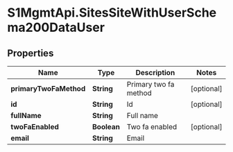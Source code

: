 # S1MgmtApi.SitesSiteWithUserSchema200DataUser

## Properties
Name | Type | Description | Notes
------------ | ------------- | ------------- | -------------
**primaryTwoFaMethod** | **String** | Primary two fa method | [optional] 
**id** | **String** | Id | [optional] 
**fullName** | **String** | Full name | 
**twoFaEnabled** | **Boolean** | Two fa enabled | [optional] 
**email** | **String** | Email | 


